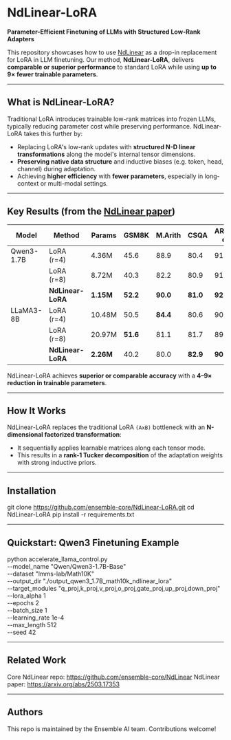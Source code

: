 # NdLinear-LoRA

**Parameter-Efficient Finetuning of LLMs with Structured Low-Rank Adapters**

This repository showcases how to use [NdLinear](https://github.com/ensemble-core/NdLinear) as a drop-in replacement for LoRA in LLM finetuning. Our method, **NdLinear-LoRA**, delivers **comparable or superior performance** to standard LoRA while using **up to 9× fewer trainable parameters**.

---

## What is NdLinear-LoRA?

Traditional LoRA introduces trainable low-rank matrices into frozen LLMs, typically reducing parameter cost while preserving performance. NdLinear-LoRA takes this further by:

- Replacing LoRA's low-rank updates with **structured N-D linear transformations** along the model's internal tensor dimensions.
- **Preserving native data structure** and inductive biases (e.g. token, head, channel) during adaptation.
- Achieving **higher efficiency** with **fewer parameters**, especially in long-context or multi-modal settings.

---

## Key Results (from the [NdLinear paper](https://arxiv.org/abs/2503.17353))

| Model        | Method           | Params | GSM8K | M.Arith | CSQA | ARC-e | ARC-c | BoolQ |
|--------------|------------------|--------|--------|--------|------|--------|--------|--------|
| Qwen3-1.7B   | LoRA (r=4)       | 4.36M  | 45.6   | 88.9   | 80.4 | 91.9   | **79.4** | 79.7   |
|              | LoRA (r=8)       | 8.72M  | 40.3   | 82.2   | 80.9 | 91.8   | 79.3   | **80.8** |
|              | **NdLinear-LoRA** | **1.15M** | **52.2** | **90.0** | **81.0** | **92.2** | 78.3   | 79.7   |
| LLaMA3-8B    | LoRA (r=4)       | 10.48M | 50.5   | **84.4** | 80.6 | 90.4   | 76.3   | **85.1** |
|              | LoRA (r=8)       | 20.97M | **51.6** | 81.1   | 81.7 | 89.0   | 73.6   | 76.5   |
|              | **NdLinear-LoRA** | **2.26M** | 40.2   | 80.0   | **82.9** | **90.9** | **76.6** | 80.5   |

NdLinear-LoRA achieves **superior or comparable accuracy** with a **4–9× reduction in trainable parameters**.

---

## How It Works

NdLinear-LoRA replaces the traditional LoRA `(AxB)` bottleneck with an **N-dimensional factorized transformation**:
- It sequentially applies learnable matrices along each tensor mode.
- This results in a **rank-1 Tucker decomposition** of the adaptation weights with strong inductive priors.

---

## Installation

git clone https://github.com/ensemble-core/NdLinear-LoRA.git
cd NdLinear-LoRA
pip install -r requirements.txt

---

## Quickstart: Qwen3 Finetuning Example

python accelerate_llama_control.py \
    --model_name "Qwen/Qwen3-1.7B-Base" \
    --dataset "lmms-lab/Math10K" \
    --output_dir "./output_qwen3_1.7B_math10k_ndlinear_lora" \
    --target_modules "q_proj,k_proj,v_proj,o_proj,gate_proj,up_proj,down_proj" \
    --lora_alpha 1 \
    --epochs 2 \
    --batch_size 1 \
    --learning_rate 1e-4 \
    --max_length 512 \
    --seed 42

---

## Related Work

Core NdLinear repo: https://github.com/ensemble-core/NdLinear
NdLinear paper: https://arxiv.org/abs/2503.17353

---

## Authors

This repo is maintained by the Ensemble AI team. Contributions welcome!
